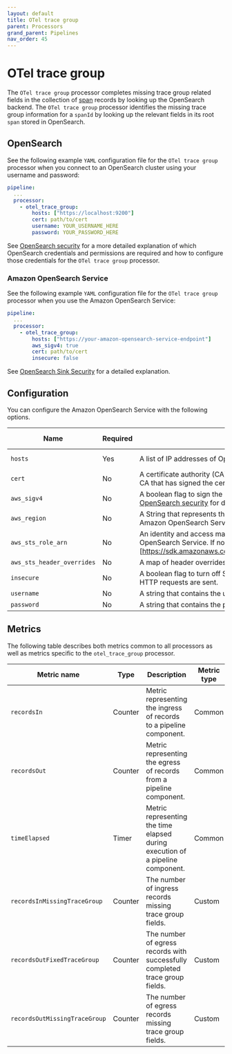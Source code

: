 ```yaml
---
layout: default
title: OTel trace group
parent: Processors
grand_parent: Pipelines
nav_order: 45
---
```


# OTel trace group

The `OTel trace group` processor completes missing trace group related fields in the collection of [span](https://github.com/opensearch-project/data-prepper/blob/834f28fdf1df6d42a6666e91e6407474b88e7ec6/data-prepper-api/src/main/java/org/opensearch/dataprepper/model/trace/Span.java) records by looking up the OpenSearch backend. The `OTel trace group` processor identifies the missing trace group information for a `spanId` by looking up the relevant fields in its root `span` stored in OpenSearch.

## OpenSearch

See the following example `YAML` configuration file for the `OTel trace group` processor when you connect to an OpenSearch cluster using your username and password:

``` YAML
pipeline:
  ...
  processor:
    - otel_trace_group:
        hosts: ["https://localhost:9200"]
        cert: path/to/cert
        username: YOUR_USERNAME_HERE
        password: YOUR_PASSWORD_HERE
```

See [OpenSearch security](https://github.com/opensearch-project/data-prepper/blob/834f28fdf1df6d42a6666e91e6407474b88e7ec6/data-prepper-plugins/opensearch/opensearch_security.md#L4) for a more detailed explanation of which OpenSearch credentials and permissions are required and how to configure those credentials for the `OTel trace group` processor.

### Amazon OpenSearch Service

See the following example `YAML` configuration file for the `OTel trace group` processor when you use the Amazon OpenSearch Service:

``` YAML
pipeline:
  ...
  processor:
    - otel_trace_group:
        hosts: ["https://your-amazon-opensearch-service-endpoint"]
        aws_sigv4: true
        cert: path/to/cert
        insecure: false
```

See [OpenSearch Sink Security](https://github.com/opensearch-project/data-prepper/blob/main/data-prepper-plugins/opensearch/security.md) for a detailed explanation.

<!--- Does this security section need to be here? --->

## Configuration

You can configure the Amazon OpenSearch Service with the following options.

<!--- Are we talking about the OTel processor or OpenSearch? This is confusing. --->

| Name | Required | Description | Default value
| -----| ----| -----------| -----|
| `hosts`| Yes | A list of IP addresses of OpenSearch nodes. | Default value | 
| `cert` | No | A certificate authority (CA) certificate that is PEM-encoded. Accepts both .pem or .crt. This enables the client to trust the CA that has signed the certificate that OpenSearch is using. | `null` |
| `aws_sigv4` | No | A boolean flag to sign the HTTP request with AWS credentials. Only applies to Amazon OpenSearch Service. See [OpenSearch security](https://github.com/opensearch-project/data-prepper/blob/129524227779ee35a327c27c3098d550d7256df1/data-prepper-plugins/opensearch/security.md) for details. | `false`. |
| `aws_region` | No | A String that represents the region of Amazon OpenSearch Service domain, for example, `us-west-2`. Only applies to Amazon OpenSearch Service. | `us-east-1` |
| `aws_sts_role_arn`| No | An identity and access management (IAM) role that the sink plugin assumes to sign the request to the Amazon OpenSearch Service. If not provided, the plugin uses the (Default credentials)[https://sdk.amazonaws.com/java/api/latest/software/amazon/awssdk/auth/credentials/DefaultCredentialsProvider.html]. | `null` |
| `aws_sts_header_overrides` | No | A map of header overrides to make when assuming the IAM role for the sink plugin. | `null` |
| `insecure` | No | A boolean flag to turn off SSL certificate verification. If set to `true`, CA certificate verification is turned off and insecure HTTP requests are sent. | `false` |
| `username` | No | A string that contains the username and is used in the [internal users](https://opensearch.org/docs/latest/security/access-control/users-roles/) of your OpenSearch cluster. | `null` |
| `password` | No | A string that contains the password and is used in the [internal users](https://opensearch.org/docs/latest/security/access-control/users-roles/) of your OpenSearch cluster. | `null` |

## Metrics

The following table describes both metrics common to all processors as well as metrics specific to the `otel_trace_group` processor.

| Metric name | Type | Description | Metric type |
| ------------- | ---- | -----------| --- | 
| `recordsIn` | Counter | Metric representing the ingress of records to a pipeline component. | Common |
| `recordsOut` | Counter | Metric representing the egress of records from a pipeline component. | Common | 
| `timeElapsed` | Timer | Metric representing the time elapsed during execution of a pipeline component. | Common |
| `recordsInMissingTraceGroup` | Counter | The number of ingress records missing trace group fields. | Custom |
| `recordsOutFixedTraceGroup` | Counter | The number of egress records with successfully completed trace group fields. | Custom |
| `recordsOutMissingTraceGroup` | Counter | The number of egress records missing trace group fields. | Custom |